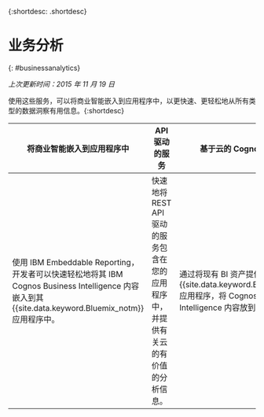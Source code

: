 
{:shortdesc: .shortdesc} 

# 业务分析
{: #businessanalytics}

*上次更新时间：2015 年 11 月 19 日*

使用这些服务，可以将商业智能嵌入到应用程序中，以更快速、更轻松地从所有类型的数据洞察有用信息。{:shortdesc}


将商业智能嵌入到应用程序中 | API 驱动的服务 | 基于云的 Cognos BI 内容
--- | --- | ---
使用 IBM Embeddable Reporting，开发者可以快速轻松地将其 IBM Cognos Business Intelligence 内容嵌入到其 {{site.data.keyword.Bluemix_notm}} 应用程序中。 | 快速地将 REST API 驱动的服务包含在您的应用程序中，并提供有关云的有价值的分析信息。 | 通过将现有 BI 资产提供给 {{site.data.keyword.Bluemix_notm}} 应用程序，将 Cognos Business Intelligence 内容放到云上。
